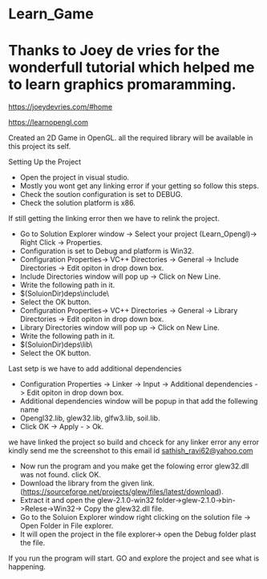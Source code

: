 # Learn_Game
# Thanks to Joey de vries for the wonderfull tutorial which helped me to learn graphics promaramming.
https://joeydevries.com/#home

https://learnopengl.com


Created an 2D Game in OpenGL. all the required library will be available in this project its self.

Setting Up the Project
* Open the project in visual studio.
* Mostly you wont get any linking error if your getting so follow this steps.
* Check the soution configuration is set to DEBUG.
* Check the solution platform is x86.

If still getting the linking error then we have to relink the project.
* Go to Solution Explorer window -> Select your project (Learn_Opengl)-> Right Click -> Properties.
* Configuration is set to Debug and platform is Win32.
* Configuration Properties-> VC++ Directories -> General -> Include Directories -> Edit opiton in drop down box.
* Include Directories window will pop up -> Click on New Line.
* Write the following path in it.
* $(SoluionDir)deps\include\
* Select the OK button.
* Configuration Properties-> VC++ Directories -> General -> Library Directories -> Edit opiton in drop down box.
* Library Directories window will pop up -> Click on New Line.
* Write the following path in it.
* $(SoluionDir)deps\lib\
* Select the OK button.

Last setp is we have to add additional dependencies
* Configuration Properties -> Linker -> Input -> Additional dependencies -> Edit opiton in drop down box.
* Additional dependencies window will be popup in that add the follewing name
* Opengl32.lib, glew32.lib, glfw3.lib, soil.lib.
* Click OK -> Apply - > Ok.

we have linked the project so build and chceck for any linker error any error kindly send me the screenshot to this email id sathish_ravi62@yahoo.com
* Now run the program and you make get the folowing error glew32.dll was not found. click OK.
* Download the library from the given link. (https://sourceforge.net/projects/glew/files/latest/download).
* Extract it and open the glew-2.1.0-win32 folder->glew-2.1.0->bin->Relese->Win32-> Copy the glew32.dll file.
* Go to the Soluion Explorer window right clicking on the solution file -> Open Folder in File explorer.
* It will open the project in the file explorer-> open the Debug folder plast the file.

If you run the program will start.
GO and explore the project and see what is happening.




